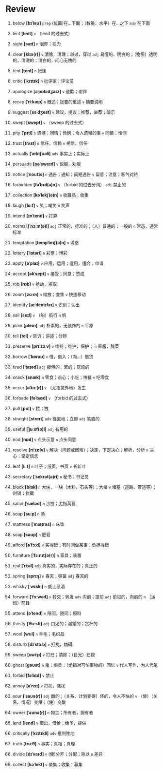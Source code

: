 # Review
1. below **[bɪˈləʊ]** `prep` (位置)在...下面；（数量、水平）在...之下 `adv` 在下面

2. lent **[lent]** `v` （lend 的过去式）

3. sight **[saɪt]** `n` 眼界；视力

4. clear **[klɪə(r)]** `v` 清除，清理；越过，穿过 `adj` 易懂的，明白的；（物质）透明的，清澈的；清白的，问心无愧的

5. tent **[tent]** `n` 帐篷

6. critic **[ˈkrɪtɪk]** `n` 批评家；评论员

7. apologize **[əˈpɒlədʒaɪz]** `v` 道歉；谢罪

8. recap **[ˈriːkæp]** `n` 概述；扼要的重述 `v` 摘要说明

9. suggest **[səˈdʒest]** `v` 建议，提议；推荐，举荐；暗示

10. swept **[swept]** `v` （sweep 的过去式）

11. pity **[ˈpɪti]** `n` 遗憾；同情；怜悯；令人遗憾的事 `v` 同情；怜悯

12. trust **[trʌst]** `n` 信任，信赖 `v` 相信，信任

13. actually **[ˈæktʃuəli]** `adv` 事实上；实际上

14. persuade **[pəˈsweɪd]** `v` 说服，劝服

15. notice **[ˈnəʊtɪs]** `n` 通告；通知；简短通告 `v` 留意；注意；客气对待

16. forbidden **[fəˈbɪd(ə)n]** `v` （forbid 的过去分词） `adj` 禁止的

17. collection **[kəˈlekʃ(ə)n]** `n` 收藏品；收集

18. laugh **[lɑːf]** `v` 笑；嘲笑 `n` 笑声

19. intend **[ɪnˈtend]** `v` 打算

20. normal **[ˈnɔːm(ə)l]** `adj` 正常的，标准的；（人）普通的；一般的 `n` 常态，通常标准

21. temptation **[tempˈteɪʃ(ə)n]** `n` 诱惑

22. lottery **[ˈlɒtəri]** `n` 彩票；博彩

23. apply **[əˈplaɪ]** `v` 应用，运用；适用，适合；申请

24. accept **[əkˈsept]** `v` 接受；同意；赞成

25. rob **[rɒb]** `v` 抢劫，盗取

26. zoom **[zuːm]** `n` 缩放；变焦 `v` 快速移动

27. identify **[aɪˈdentɪfaɪ]** `v` 识别；认出

28. sail **[seɪl]** `v` （船）航行 `n` 帆

29. plain **[pleɪn]** `adj` 朴素的，无装饰的 `n` 平原

30. tell **[tel]** `v` 告诉；讲述；分辨

31. preserve **[prɪˈzɜːv]** `v` 维持；维护，保护； `n` 果酱，腌菜

32. borrow **[ˈbɒrəʊ]** `v` 借，借入；（向...）借贷

33. tired **[ˈtaɪəd]** `adj` 疲倦的；累的；厌烦的

34. snack **[snæk]** `n` 零食；点心；小吃；快餐 `v` 吃零食

35. occur **[əˈkɜː(r)]** `v` （尤指意外地）发生

36. forbade **[fəˈbæd]** `v` （forbid 的过去式）

37. pull **[pʊl]** `v` 拉；拽

38. straight **[streɪt]** `adv` 径直地；立即 `adj` 笔直的

39. useful **[ˈjuːsf(ə)l]** `adj` 有用的

40. nod **[nɒd]** `v` 点头示意 `n` 点头同意

41. resolve **[rɪˈzɒlv]** `v` 解决（问题或困难）；决定，下定决心；解析，分析 `n` 决心；坚定信念

42. leaf **[liːf]** `n` 叶子；纸页，书页 `v` 长新叶

43. secretary **[ˈsekrət(ə)ri]** `n` 秘书；书记员

44. block **[blɒk]** `n` 大块，一块（木料、石头等）；大楼 `v` 堵塞（道路、管道等）；封锁；拦截

45. salad **[ˈsæləd]** `n` 沙拉；尤指莴苣

46. soup **[suːp]** `n` 汤

47. mattress **[ˈmætrəs]** `n` 床垫

48. soap **[səʊp]** `n` 肥皂

49. afford **[əˈfɔːd]** `v` 买得起；有时间做某事；负担得起

50. furniture **[ˈfɜːnɪtʃə(r)]** `n` 家具；装置

51. real **[ˈriːəl]** `adj` 真实的，实际存在的；真正的

52. spring **[sprɪŋ]** `n` 春天；弹簧 `adj` 春天的

53. whisky **[ˈwɪski]** `n` 威士忌酒

54. forward **[ˈfɔːwəd]** `v` 转交；转发 `adv` 向前；提前 `adj` 前进的，向前的 `n` （运动）前锋

55. attend **[əˈtend]** `v` 陪同，随同；照料

56. thirsty **[ˈθɜːsti]** `adj` 口渴的；渴望的；贪杯的

57. wool **[wʊl]** `n` 羊毛；毛织品

58. disturb **[dɪˈstɜːb]** `v` 打扰，妨碍

59. sweep **[swiːp]** `v` 打扫；清除；（目光）扫视

60. ghost **[ɡəʊst]** `n` 鬼；幽灵；（尤指对可怕事物的）回忆 `v` 代人写作，为人代笔

61. forbid **[fəˈbɪd]** `v` 禁止

62. annoy **[əˈnɔɪ]** `v` 打扰，骚扰

63. sour **[ˈsaʊə(r)]** `adj` 酸的；（关系、计划变得）坏的，令人不快的 `v` （使）（关系、情况）变糟；（使）变酸

64. owner **[ˈəʊnə(r)]** `n` 物主；所有者，拥有者

65. lend **[lend]** `v` 借出，借给；给予，提供

66. critically **[ˈkrɪtɪkli]** `adv` 批判性地

67. truth **[truːθ]** `n` 事实；真相；真理

68. divide **[dɪˈvaɪd]** `v` (使)分开；分配；除以 `n` 差异

69. collect **[kəˈlekt]** `v` 聚集；收集；募集

